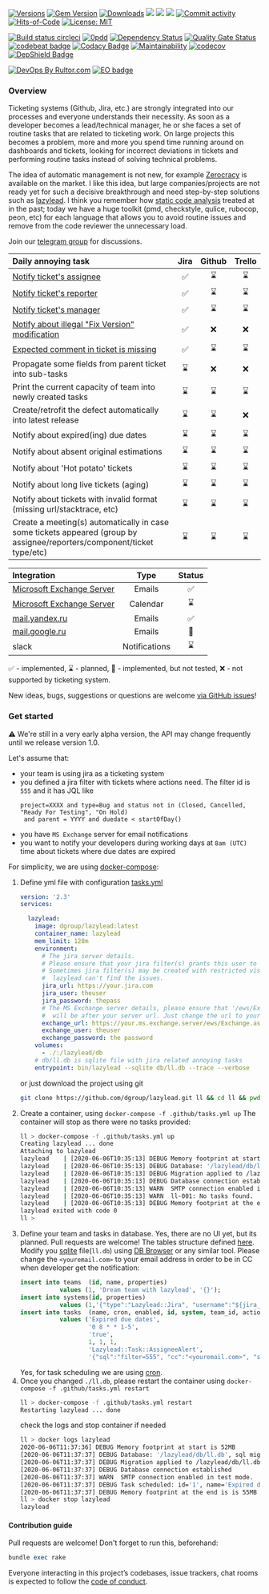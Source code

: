 [![Versions](https://img.shields.io/badge/semver-2.0-green)](https://semver.org/spec/v2.0.0.html)
[![Gem Version](https://badge.fury.io/rb/lazylead.svg)](https://rubygems.org/gems/lazylead)
[![Downloads](https://ruby-gem-downloads-badge.herokuapp.com/lazylead?type=total)](https://rubygems.org/gems/lazylead)
[![](https://img.shields.io/docker/pulls/dgroup/lazylead.svg)](https://hub.docker.com/r/dgroup/lazylead "Image pulls")
[![](https://images.microbadger.com/badges/image/dgroup/lazylead.svg)](https://microbadger.com/images/dgroup/lazylead "Image layers")
[![](https://images.microbadger.com/badges/version/dgroup/lazylead.svg)](https://microbadger.com/images/dgroup/lazylead "Image version")
[![Commit activity](https://img.shields.io/github/commit-activity/y/dgroup/lazylead.svg?style=flat-square)](https://github.com/dgroup/lazylead/graphs/commit-activity)
[![Hits-of-Code](https://hitsofcode.com/github/dgroup/lazylead)](https://hitsofcode.com/view/github/dgroup/lazylead)
[![License: MIT](https://img.shields.io/github/license/mashape/apistatus.svg)](./license.txt)

[![Build status circleci](https://circleci.com/gh/dgroup/lazylead.svg?style=shield)](https://circleci.com/gh/dgroup/lazylead)
[![0pdd](http://www.0pdd.com/svg?name=dgroup/lazylead)](http://www.0pdd.com/p?name=dgroup/lazylead)
[![Dependency Status](https://requires.io/github/dgroup/lazylead/requirements.svg?branch=master)](https://requires.io/github/dgroup/lazylead/requirements/?branch=master)
[![Quality Gate Status](https://sonarcloud.io/api/project_badges/measure?project=dgroup_lazylead&metric=alert_status)](https://sonarcloud.io/dashboard?id=dgroup_lazylead)
[![codebeat badge](https://codebeat.co/badges/f3bc8c19-5986-413f-89c4-c869b1e9b705)](https://codebeat.co/projects/github-com-dgroup-lazylead-master)
[![Codacy Badge](https://app.codacy.com/project/badge/Grade/e1ec2d63ff9040d99c934e3c05c24abe)](https://www.codacy.com/manual/dgroup/lazylead?utm_source=github.com&amp;utm_medium=referral&amp;utm_content=dgroup/lazylead&amp;utm_campaign=Badge_Grade)
[![Maintainability](https://api.codeclimate.com/v1/badges/e873a41b1c76d7b2d6ae/maintainability)](https://codeclimate.com/github/dgroup/lazylead/maintainability)
[![codecov](https://codecov.io/gh/dgroup/lazylead/branch/master/graph/badge.svg)](https://codecov.io/gh/dgroup/lazylead)
[![DepShield Badge](https://depshield.sonatype.org/badges/dgroup/lazylead/depshield.svg)](https://depshield.github.io)

[![DevOps By Rultor.com](http://www.rultor.com/b/dgroup/lazylead)](http://www.rultor.com/p/dgroup/lazylead)
[![EO badge](http://www.elegantobjects.org/badge.svg)](http://www.elegantobjects.org/#principles)

### Overview
Ticketing systems (Github, Jira, etc.) are strongly integrated into our processes and everyone understands their necessity. As soon as a developer becomes a lead/technical manager, he or she faces a set of routine tasks that are related to ticketing work. On large projects this becomes a problem, more and more you spend time running around on dashboards and tickets, looking for incorrect deviations in tickets and performing routine tasks instead of solving technical problems.

The idea of automatic management is not new, for example [Zerocracy](https://www.zerocracy.com/) is available on the market. 
I like this idea, but large companies/projects are not ready yet for such a decisive breakthrough and need step-by-step solutions such as [lazylead](https://github.com/dgroup/lazylead). 
I think you remember how [static code analysis](https://en.wikipedia.org/wiki/Static_program_analysis) treated at in the past; today we have a huge toolkit (pmd, checkstyle, qulice, rubocop, peon, etc) for each language that allows you to avoid routine issues and remove from the code reviewer the unnecessary load.
 
Join our [telegram group](https://t.me/lazyleads) for discussions.

| Daily annoying task                                                    | Jira  | Github | Trello |
| :--------------------------------------------------------------------- | :---: | :----: | :----: |
| [Notify ticket's assignee](lib/lazylead/task/alert.rb)                 | ✅ | ⌛ | ⌛ |
| [Notify ticket's reporter](lib/lazylead/task/alert.rb)                 | ✅ | ⌛ | ⌛ |
| [Notify ticket's manager](lib/lazylead/task/alert.rb)                  | ✅ | ⌛ | ⌛ |
| [Notify about illegal "Fix Version" modification](lib/lazylead/task/fix_version.rb) | ✅ | ❌ | ❌ | 
| [Expected comment in ticket is missing](lib/lazylead/task/missing_comment.rb) | ✅ | ⌛ | ⌛ |
| Propagate some fields from parent ticket into sub-tasks                | ⌛ | ❌ | ❌ |  
| Print the current capacity of team into newly created tasks            | ⌛ | ⌛ | ⌛ |  
| Create/retrofit the defect automatically into latest release           | ⌛ | ⌛ | ❌ |  
| Notify about expired(ing) due dates                                    | ⌛ | ⌛ | ⌛ |
| Notify about absent original estimations                               | ⌛ | ⌛ | ⌛ |
| Notify about 'Hot potato' tickets                                      | ⌛ | ⌛ | ⌛ |
| Notify about long live tickets (aging)                                 | ⌛ | ⌛ | ⌛ |
| Notify about tickets with invalid format (missing url/stacktrace, etc) | ⌛ | ⌛ | ⌛ |
| Create a meeting(s) automatically in case some tickets appeared (group by assignee/reporters/component/ticket type/etc) | ⌛ | ⌛ | ⌛ |

| Integration                                           | Type          | Status |
| :---------------------------------------------------- | :-----------: | :----: |
| [Microsoft Exchange Server](lib/lazylead/exchange.rb) | Emails        | ✅ |
| [Microsoft Exchange Server](lib/lazylead/exchange.rb) | Calendar      | ⌛ |
| [mail.yandex.ru](lib/lazylead/postman.rb)             | Emails        | ✅ |
| [mail.google.ru](lib/lazylead/postman.rb)             | Emails        | 🌵 |
| slack                                                 | Notifications | ⌛ |

✅ - implemented, ⌛ - planned, 🌵 - implemented, but not tested, ❌ - not supported by ticketing system.

New ideas, bugs, suggestions or questions are welcome [via GitHub issues](https://github.com/dgroup/lazylead/issues/new)!

### Get started
:warning: We're still in a very early alpha version, the API may change frequently until we release version 1.0.

Let's assume that:
- your team is using jira as a ticketing system
- you defined a jira filter with tickets where actions need. The filter id is `555` and it has JQL like
   ```text
   project=XXXX and type=Bug and status not in (Closed, Cancelled, "Ready For Testing", "On Hold) 
    and parent = YYYY and duedate < startOfDay()
   ```
- you have `MS Exchange` server for email notifications
- you want to notify your developers during working days at `8am (UTC)` time about tickets where due dates are expired

For simplicity, we are using [docker-compose](https://docs.docker.com/compose/):
1. Define yml file with configuration [tasks.yml](.github/tasks.yml)
    ```yml
    version: '2.3'
    services:
    
      lazylead:
        image: dgroup/lazylead:latest
        container_name: lazylead
        mem_limit: 128m
        environment:
          # The jira server details.
          # Please ensure that your jira filter(s) grants this user to see issues.
          # Sometimes jira filter(s) may be created with restricted visibility, thus
          #  lazylead can't find the issues. 
          jira_url: https://your.jira.com
          jira_user: theuser
          jira_password: thepass
          # The MS Exchange server details, please ensure that '/ews/Exchange.asm` 
          #  will be after your server url. Just change the url to your server.
          exchange_url: https://your.ms.exchange.server/ews/Exchange.asmx
          exchange_user: theuser
          exchange_password: the password
        volumes:
          - ./:/lazylead/db
        # db/ll.db is sqlite file with jira related annoying tasks
        entrypoint: bin/lazylead --sqlite db/ll.db --trace --verbose
   ```
    or just download the project using git
   ```bash
   git clone https://github.com/dgroup/lazylead.git ll && cd ll && pwd && ls -lah
   ```
2. Create a container, using `docker-compose -f .github/tasks.yml up`
    The container will stop as there were no tasks provided:
    ```bash
    ll > docker-compose -f .github/tasks.yml up                                                                                                           100% 🔋  13:35:04
    Creating lazylead ... done
    Attaching to lazylead
    lazylead    | [2020-06-06T10:35:13] DEBUG Memory footprint at start is 52MB
    lazylead    | [2020-06-06T10:35:13] DEBUG Database: '/lazylead/db/ll.db', sql migration dir: '/lazylead/upgrades/sqlite'
    lazylead    | [2020-06-06T10:35:13] DEBUG Migration applied to /lazylead/db/ll.db from /lazylead/upgrades/sqlite
    lazylead    | [2020-06-06T10:35:13] DEBUG Database connection established
    lazylead    | [2020-06-06T10:35:13] WARN  SMTP connection enabled in test mode.
    lazylead    | [2020-06-06T10:35:13] WARN  ll-001: No tasks found.
    lazylead    | [2020-06-06T10:35:13] DEBUG Memory footprint at the end is 66MB
    lazylead exited with code 0
    ll > 
    ```
3. Define your team and tasks in database. 
    Yes, there are no UI yet, but its planned. Pull requests are welcome! 
    The tables structure defined [here](upgrades/sqlite/001-install-main-lazylead-tables.sql).
    Modify you [sqlite](https://sqlite.com/index.html) file(`ll.db`) using [DB Browser](https://sqlitebrowser.org/) or any similar tool.
    Please change the `<youremail.com>` to your email address in order to be in CC when developer get the notification:
    ```sql
    insert into teams  (id, name, properties) 
               values (1, 'Dream team with lazylead', '{}');
    insert into systems(id, properties)    
               values (1,'{"type":"Lazylead::Jira", "username":"${jira_user}", "password":"${jira_password}", "site":"${jira_url}", "context_path":""}');
    insert into tasks  (name, cron, enabled, id, system, team_id, action, properties)
               values ('Expired due dates', 
                       '0 8 * * 1-5', 
                       'true',
                       1, 1, 1, 
                       'Lazylead::Task::AssigneeAlert',
                       '{"sql":"filter=555", "cc":"<youremail.com>", "subject":"[LL] Expired due dates", "template":"lib/messages/due_date_expired.erb", "postman":"Lazylead::Exchange"}');
    
    ```
    Yes, for task scheduling we are using [cron](https://crontab.guru).
4. Once you changed `./ll.db`, please restart the container using `docker-compose -f .github/tasks.yml restart`
    ```bash
    ll > docker-compose -f .github/tasks.yml restart                                                                                                      100% 🔋  14:37:19
    Restarting lazylead ... done
    ```
    check the logs and stop container if needed
    ```bash
    ll > docker logs lazylead
    2020-06-06T11:37:36] DEBUG Memory footprint at start is 52MB
    [2020-06-06T11:37:37] DEBUG Database: '/lazylead/db/ll.db', sql migration dir: '/lazylead/upgrades/sqlite'
    [2020-06-06T11:37:37] DEBUG Migration applied to /lazylead/db/ll.db from /lazylead/upgrades/sqlite
    [2020-06-06T11:37:37] DEBUG Database connection established
    [2020-06-06T11:37:37] WARN  SMTP connection enabled in test mode.
    [2020-06-06T11:37:37] DEBUG Task scheduled: id='1', name='Expired due dates', cron='0 8 * * 1-5', system='1', action='Lazylead::Task::AssigneeAlert', team_id='1', description='', enabled='true', properties='{"sql":"filter=555", "cc":"my.email@google.com", "subject":"[LL] Expired due dates", "template":"lib/messages/due_date_expired.erb", "postman":"Lazylead::Exchange"}'
    [2020-06-06T11:37:37] DEBUG Memory footprint at the end is is 55MB
    ll > docker stop lazylead                                                                                                                            
    lazylead
    ```

#### Contribution guide
Pull requests are welcome! 
Don't forget to run this, beforehand:
```ruby
bundle exec rake
```
Everyone interacting in this project’s codebases, issue trackers, chat rooms is expected to follow the [code of conduct](.github/CODE_OF_CONDUCT.md).
